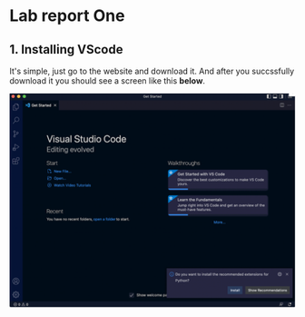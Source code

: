 # Lab report One 
## 1. Installing VScode

It's simple, just go to the website and download it. And after you succssfully download it you should see a screen like this **below**.

![image](Screenshot1.png)

